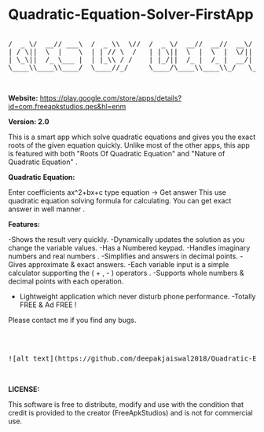 # Quadratic-Equation-Solver-FirstApp


<pre>

/  _ \/  __// ___\  /  _ \\  \//  /  _ \/  __//  __//  __\/  _ \/ |/ /     / |/  _ \/ \/ ___\/ \  /|/  _ \/ \   
| / \||  \  |    \  | | // \  /   | | \||  \  |  \  |  \/|| / \||   /      | || / \|| ||    \| |  ||| / \|| |   
| \_\||  /_ \___ |  | |_\\ / /    | |_/||  /_ |  /_ |  __/| |-|||   \   /\_| || |-||| |\___ || |/\||| |-||| |_/\
\____\\____\\____/  \____//_/     \____/\____\\____\\_/   \_/ \|\_|\_\  \____/\_/ \|\_/\____/\_/  \|\_/ \|\____/
                                                                                                                

</pre>


**Website:** https://play.google.com/store/apps/details?id=com.freeapkstudios.qes&hl=enm

**Version: 2.0**



This is a smart app which solve quadratic equations and gives you the exact roots of the given equation quickly. Unlike most of the other apps, this app is featured with both "Roots Of Quadratic Equation" and "Nature of Quadratic Equation" .


**Quadratic Equation:**

Enter coefficients ax^2+bx+c type equation → Get answer
This use quadratic equation solving formula for calculating. You can get exact answer in well manner .




**Features:**

-Shows the result very quickly.
-Dynamically updates the solution as you change the variable values.
-Has a Numbered keypad.
-Handles imaginary numbers and real numbers .
-Simplifies and answers in decimal points.
-Gives approximate & exact answers.
-Each variable input is a simple calculator supporting the ( + , - ) operators .
-Supports whole numbers & decimal points with each operation.
- Lightweight application which never disturb phone performance.
-Totally FREE & Ad FREE !

Please contact me if you find any bugs.


<pre> 


![alt text](https://github.com/deepakjaiswal2018/Quadratic-Equation-Solver-FirstApp/blob/master/playstore.png)


</pre>

**LICENSE:**

This software is free to distribute, modify and use with the condition that credit is provided to the creator (FreeApkStudios) and is not for commercial use.

